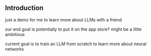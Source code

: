 ## Introduction

just a demo for me to learn more about LLMs with a friend

our end goal is potentially to put it on the app store? might be a little ambitious

current goal is to train an LLM from scratch to learn more about neural networks